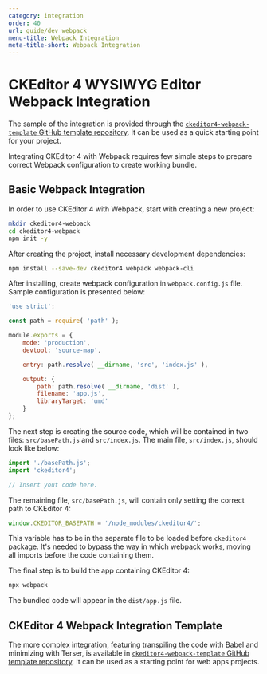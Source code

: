 ```yaml
---
category: integration
order: 40
url: guide/dev_webpack
menu-title: Webpack Integration
meta-title-short: Webpack Integration
---
```

<!--
Copyright (c) 2003-2019, CKSource - Frederico Knabben. All rights reserved.
For licensing, see LICENSE.md.
-->

# CKEditor 4 WYSIWYG Editor Webpack Integration

<info-box info="">
	The sample of the integration is provided through the <a href="https://github.com/ckeditor/ckeditor4-webpack-template"><code>ckeditor4-webpack-template</code> GitHub template repository</a>. It can be used as a quick starting point for your project.
</info-box>

Integrating CKEditor 4 with Webpack requires few simple steps to prepare correct Webpack configuration to create working bundle.

## Basic Webpack Integration

In order to use CKEditor 4 with Webpack, start with creating a new project:

```sh
mkdir ckeditor4-webpack
cd ckeditor4-webpack
npm init -y
```

After creating the project, install necessary development dependencies:

```sh
npm install --save-dev ckeditor4 webpack webpack-cli
```

After installing, create webpack configuration in `webpack.config.js` file. Sample configuration is presented below:

```javascript
'use strict';

const path = require( 'path' );

module.exports = {
	mode: 'production',
	devtool: 'source-map',

	entry: path.resolve( __dirname, 'src', 'index.js' ),

	output: {
		path: path.resolve( __dirname, 'dist' ),
		filename: 'app.js',
		libraryTarget: 'umd'
	}
};
```

The next step is creating the source code, which will be contained in two files: `src/basePath.js` and `src/index.js`. The main file, `src/index.js`, should look like below:

```javascript
import './basePath.js';
import 'ckeditor4';

// Insert yout code here.
```

The remaining file, `src/basePath.js`, will contain only setting the correct path to CKEditor 4:

```javascript
window.CKEDITOR_BASEPATH = '/node_modules/ckeditor4/';
```

This variable has to be in the separate file to be loaded before `ckeditor4` package. It's needed to bypass the way in which webpack works, moving all imports before the code containing them.

The final step is to build the app containing CKEditor 4:

```javascript
npx webpack
```

The bundled code will appear in the `dist/app.js` file.

## CKEditor 4 Webpack Integration Template

The more complex integration, featuring transpiling the code with Babel and minimizing with Terser, is available in [`ckeditor4-webpack-template` GitHub template repository](https://github.com/ckeditor/ckeditor4-webpack-template). It can be used as a starting point for web apps projects.

